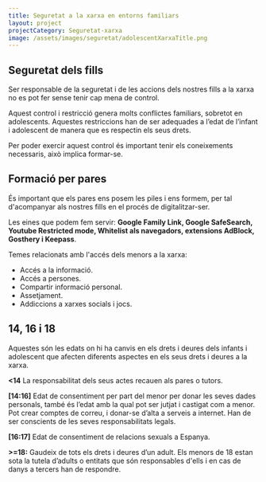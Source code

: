 ```yaml
---
title: Seguretat a la xarxa en entorns familiars
layout: project
projectCategory: Seguretat-xarxa
image: /assets/images/seguretat/adolescentXarxaTitle.png
---
```

## Seguretat dels fills

Ser responsable de la seguretat i de les accions dels nostres fills a la xarxa no es pot fer sense tenir cap mena de control.

Aquest control i restricció genera molts conflictes familiars, sobretot en adolescents. Aquestes restriccions han de ser adequades a l’edat de l’infant i adolescent de manera que es respectin els seus drets.

Per poder exercir aquest control és important tenir els coneixements necessaris, això implica formar-se.

## Formació per pares

És important que els pares ens posem les piles i ens formem, per tal d'acompanyar als nostres fills en el procés de digitalitzar-ser.

Les eines que podem fem servir: **Google Family Link, Google SafeSearch, Youtube Restricted mode, Whitelist als navegadors, extensions AdBlock, Gosthery i Keepass**.

Temes relacionats amb l'accés dels menors a la xarxa:
- Accés a la informació.
- Accés a persones.
- Compartir informació personal.
- Assetjament.
- Addiccions a xarxes socials i jocs.

## 14, 16 i 18

Aquestes són les edats on hi ha canvis en els drets i deures dels infants i adolescent que afecten diferents aspectes en els seus drets i deures a la xarxa.

**<14** La responsabilitat dels seus actes recauen als pares o tutors.

**[14:16]**  Edat de consentiment per part del menor per donar les seves dades personals, també és l’edat amb la qual pot ser jutjat i castigat com a menor. Pot crear comptes de correu, i donar-se d’alta a serveis a internet. Han de ser conscients de les seves responsabilitats legals.

**[16:17]** Edat de consentiment de relacions sexuals a Espanya.

**>=18:** Gaudeix de tots els drets i deures d’un adult. Els menors de 18 estan sota la tutela d’adults o entitats que són responsables d'ells i en cas de danys a tercers han de respondre.
